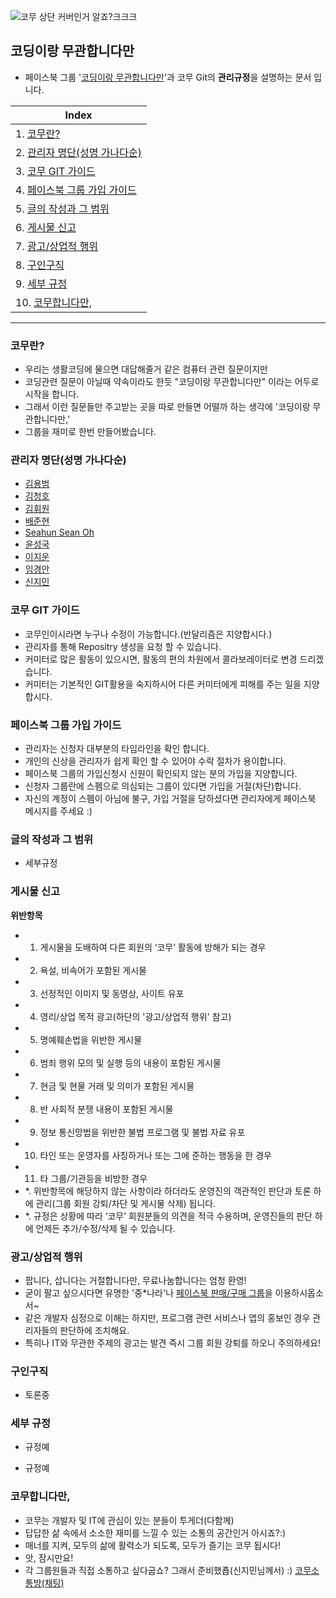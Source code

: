 ![코무 상단 커버인거 알죠?크크크](https://scontent-icn1-1.xx.fbcdn.net/v/t1.0-9/1948176_893024850782135_293995060599629682_n.jpg?oh=ccebdce77e4ab9201406bbceb9871341&oe=58F10895)
## 코딩이랑 무관합니다만

- 페이스북 그룹 '[코딩이랑 무관합니다만](https://www.facebook.com/groups/System.out.Coding/)'과 코무 Git의 **관리규정**을 설명하는 문서 입니다.

Index  |
------------- | 
1. [코무란?](https://github.com/SystemOutCoding/Comu/wiki/Policy#%EC%BD%94%EB%AC%B4%EB%9E%80)   | 
2. [관리자 명단(성명 가나다순)](https://github.com/SystemOutCoding/Comu/wiki/Policy#%EA%B4%80%EB%A6%AC%EC%9E%90-%EB%AA%85%EB%8B%A8%EC%84%B1%EB%AA%85-%EA%B0%80%EB%82%98%EB%8B%A4%EC%88%9C)  | 
3. [코무 GIT 가이드](https://github.com/SystemOutCoding/Comu/wiki/Policy#%EC%BD%94%EB%AC%B4-git-%EA%B0%80%EC%9D%B4%EB%93%9C)  | 
4. [페이스북 그룹 가입 가이드](https://github.com/SystemOutCoding/Comu/wiki/Policy#%ED%8E%98%EC%9D%B4%EC%8A%A4%EB%B6%81-%EA%B7%B8%EB%A3%B9-%EA%B0%80%EC%9E%85-%EA%B0%80%EC%9D%B4%EB%93%9C)  | 
5. [글의 작성과 그 범위](https://github.com/SystemOutCoding/Comu/wiki/Policy#%EA%B8%80%EC%9D%98-%EC%9E%91%EC%84%B1%EA%B3%BC-%EA%B7%B8-%EB%B2%94%EC%9C%84)  | 
6. [게시물 신고](https://github.com/SystemOutCoding/Comu/wiki/Policy#%EA%B2%8C%EC%8B%9C%EB%AC%BC-%EC%8B%A0%EA%B3%A0)  | 
7. [광고/상업적 행위](https://github.com/SystemOutCoding/Comu/wiki/Policy#%EA%B4%91%EA%B3%A0%EC%83%81%EC%97%85%EC%A0%81-%ED%96%89%EC%9C%84)  |
8. [구인구직](https://github.com/SystemOutCoding/Comu/wiki/Policy#%EA%B5%AC%EC%9D%B8%EA%B5%AC%EC%A7%81)  |
9. [세부 규정](https://github.com/SystemOutCoding/Comu/wiki/Policy#%EC%84%B8%EB%B6%80-%EA%B7%9C%EC%A0%95)  |
10. [코무합니다만,](https://github.com/SystemOutCoding/Comu/wiki/Policy#%EC%BD%94%EB%AC%B4%ED%95%A9%EB%8B%88%EB%8B%A4%EB%A7%8C)  |

***


### 코무란?
- 우리는 생활코딩에 물으면 대답해줄거 같은 컴퓨터 관련 질문이지만
- 코딩관련 질문이 아닐때 약속이라도 한듯 "코딩이랑 무관합니다만" 이라는 어두로 시작을 합니다. 
- 그래서 이런 질문들만 주고받는 곳을 따로 만들면 어떨까 하는 생각에 '코딩이랑 무관합니다만,' 
- 그룹을 재미로 한번 만들어봤습니다.

### 관리자 명단(성명 가나다순)
- [김용범](https://www.facebook.com/superblr)
- [김청호](https://www.facebook.com/profile.php?id=100001381736489)
- [김휘원](https://www.facebook.com/kim.hwiwon.5)
- [배준현](https://www.facebook.com/jun0hyun)
- [Seahun Sean Oh](https://www.facebook.com/seanoh1989)
- [윤성국](https://www.facebook.com/koock.yoon)
- [이지운](https://www.facebook.com/profile.php?id=100005976064724)
- [임경안](https://www.facebook.com/sj3141)
- [신지민](https://www.facebook.com/Nesffer)


### 코무 GIT 가이드

- 코무인이시라면 누구나 수정이 가능합니다.(반달리즘은 지양합시다.)
- 관리자를 통해 Repositry 생성을 요청 할 수 있습니다.
- 커미터로 많은 활동이 있으시면, 활동의 편의 차원에서 콜라보레이터로 변경 드리겠습니다.
- 커미터는 기본적인 GIT활용을 숙지하시어 다른 커미터에게 피해를 주는 일을 지양합시다.

### 페이스북 그룹 가입 가이드

- 관리자는 신청자 대부분의 타임라인을 확인 합니다.
- 개인의 신상을 관리자가 쉽게 확인 할 수 있어야 수락 절차가 용이합니다.
- 페이스북 그룹의 가입신청시 신원이 확인되지 않는 분의 가입을 지양합니다.
- 신청자 그룹란에 스펨으로 의심되는 그룹이 있다면 가입을 거절(차단)합니다.
- 자신의 계정이 스펨이 아님에 불구, 가입 거절을 당하셨다면 관리자에게 페이스북 메시지를 주세요 :)

### 글의 작성과 그 범위
- 세부규정

### 게시물 신고
**위반항목**
- 1. 게시물을 도배하여 다른 회원의 ‘코무’ 활동에 방해가 되는 경우
- 2. 욕설, 비속어가 포함된 게시물
- 3. 선정적인 이미지 및 동영상, 사이트 유포
- 4. 영리/상업 목적 광고(하단의 '광고/상업적 행위' 참고)
- 5. 명예훼손법을 위반한 게시물
- 6. 범죄 행위 모의 및 실행 등의 내용이 포함된 게시물
- 7. 현금 및 현물 거래 및 의미가 포함된 게시물
- 8. 반 사회적 분쟁 내용이 포함된 게시물
- 9. 정보 통신망법을 위반한 불법 프로그램 및 불법 자료 유포
- 10. 타인 또는 운영자를 사칭하거나 또는 그에 준하는 행동을 한 경우
- 11. 타 그룹/기관등을 비방한 경우
- *. 위반항목에 해당하지 않는 사항이라 하더라도 운영진의 객관적인 판단과 토론 하에 관리(그룹 회원 강퇴/차단 및 게시물 삭제) 됩니다.
- *. 규정은 상황에 따라 ‘코무’ 회원분들의 의견을 적극 수용하며, 운영진들의 판단 하에 언제든 추가/수정/삭제 될 수 있습니다.


### 광고/상업적 행위
- 팝니다, 삽니다는 거절합니다만, 무료나눔합니다는 엄청 환영!
- 굳이 팔고 싶으시다면 유명한 '중*나라'나 [페이스북 판매/구매 그룹](https://www.facebook.com/salegroups)을 이용하시옵소서~
- 같은 개발자 심정으로 이해는 하지만, 프로그램 관련 서비스나 앱의 홍보인 경우 관리자들의 판단하에 조치해요.
- 특히나 IT와 무관한 주제의 광고는 발견 즉시 그룹 회원 강퇴를 하오니 주의하세요!

### 구인구직
- 토론중


### 세부 규정

* 규정예

- 규정예

### 코무합니다만,
- 코무는 개발자 및 IT에 관심이 있는 분들이 투게더(다함께)
- 답답한 삶 속에서 소소한 재미를 느낄 수 있는 소통의 공간인거 아시죠?:)
- 매너를 지켜, 모두의 삶에 활력소가 되도록, 모두가 즐기는 코무 됩시다!
- 앗, 잠시만요!
- 각 그룹원들과 직접 소통하고 싶다굽쇼? 그래서 준비했죱(신지민님께서) :)
[코무소통방(채팅)](https://www.facebook.com/groups/System.out.Coding/permalink/1032735696786125)
